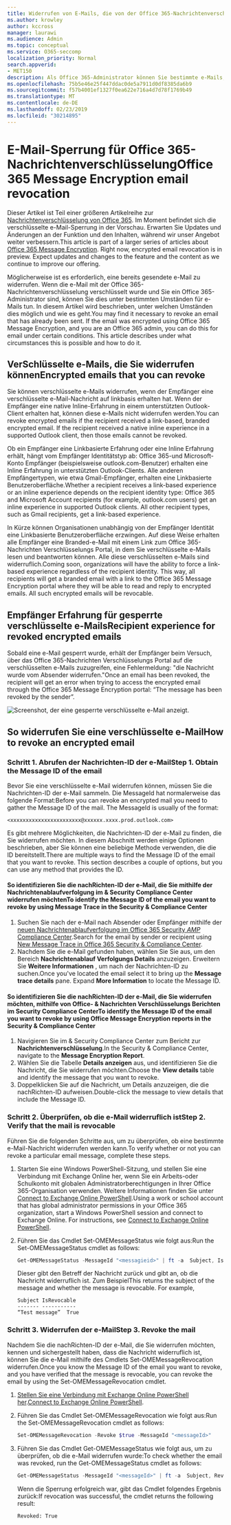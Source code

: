 ```yaml
---
title: Widerrufen von E-Mails, die von der Office 365-Nachrichtenverschlüsselung verschlüsselt wurden
ms.author: krowley
author: kccross
manager: laurawi
ms.audience: Admin
ms.topic: conceptual
ms.service: O365-seccomp
localization_priority: Normal
search.appverid:
- MET150
description: Als Office 365-Administrator können Sie bestimmte e-Mails, die mit der Office 365-Nachrichtenverschlüsselung verschlüsselt wurden, widerrufen.
ms.openlocfilehash: 75b5e46e25f447ddac0de5a7911d0df8385da6b9
ms.sourcegitcommit: f57b4001ef1327f0ea622e716a4d7d78f1769b49
ms.translationtype: MT
ms.contentlocale: de-DE
ms.lasthandoff: 02/23/2019
ms.locfileid: "30214895"
---
```

# <a name="office-365-message-encryption-email-revocation"></a><span data-ttu-id="9e23c-103">E-Mail-Sperrung für Office 365-Nachrichtenverschlüsselung</span><span class="sxs-lookup"><span data-stu-id="9e23c-103">Office 365 Message Encryption email revocation</span></span>

<span data-ttu-id="9e23c-p101">Dieser Artikel ist Teil einer größeren Artikelreihe zur [Nachrichtenverschlüsselung von Office 365](ome.md). Im Moment befindet sich die verschlüsselte e-Mail-Sperrung in der Vorschau. Erwarten Sie Updates und Änderungen an der Funktion und den Inhalten, während wir unser Angebot weiter verbessern.</span><span class="sxs-lookup"><span data-stu-id="9e23c-p101">This article is part of a larger series of articles about [Office 365 Message Encryption](ome.md). Right now, encrypted email revocation is in preview. Expect updates and changes to the feature and the content as we continue to improve our offering.</span></span>

<span data-ttu-id="9e23c-p102">Möglicherweise ist es erforderlich, eine bereits gesendete e-Mail zu widerrufen. Wenn die e-Mail mit der Office 365-Nachrichtenverschlüsselung verschlüsselt wurde und Sie ein Office 365-Administrator sind, können Sie dies unter bestimmten Umständen für e-Mails tun. In diesem Artikel wird beschrieben, unter welchen Umständen dies möglich und wie es geht.</span><span class="sxs-lookup"><span data-stu-id="9e23c-p102">You may find it necessary to revoke an email that has already been sent. If the email was encrypted using Office 365 Message Encryption, and you are an Office 365 admin, you can do this for email under certain conditions. This article describes under what circumstances this is possible and how to do it.</span></span>
  
## <a name="encrypted-emails-that-you-can-revoke"></a><span data-ttu-id="9e23c-110">VerSchlüsselte e-Mails, die Sie widerrufen können</span><span class="sxs-lookup"><span data-stu-id="9e23c-110">Encrypted emails that you can revoke</span></span>

<span data-ttu-id="9e23c-p103">Sie können verschlüsselte e-Mails widerrufen, wenn der Empfänger eine verschlüsselte e-Mail-Nachricht auf linkbasis erhalten hat. Wenn der Empfänger eine native Inline-Erfahrung in einem unterstützten Outlook-Client erhalten hat, können diese e-Mails nicht widerrufen werden.</span><span class="sxs-lookup"><span data-stu-id="9e23c-p103">You can revoke encrypted emails if the recipient received a link-based, branded encrypted email. If the recipient received a native inline experience in a supported Outlook client, then those emails cannot be revoked.</span></span>

<span data-ttu-id="9e23c-p104">Ob ein Empfänger eine Linkbasierte Erfahrung oder eine Inline Erfahrung erhält, hängt vom Empfänger Identitätstyp ab: Office 365-und Microsoft-Konto Empfänger (beispielsweise outlook.com-Benutzer) erhalten eine Inline Erfahrung in unterstützten Outlook-Clients. Alle anderen Empfängertypen, wie etwa Gmail-Empfänger, erhalten eine Linkbasierte Benutzeroberfläche.</span><span class="sxs-lookup"><span data-stu-id="9e23c-p104">Whether a recipient receives a link-based experience or an inline experience depends on the recipient identity type: Office 365 and Microsoft Account recipients (for example, outlook.com users) get an inline experience in supported Outlook clients. All other recipient types, such as Gmail recipients, get a link-based experience.</span></span>

<span data-ttu-id="9e23c-p105">In Kürze können Organisationen unabhängig von der Empfänger Identität eine Linkbasierte Benutzeroberfläche erzwingen. Auf diese Weise erhalten alle Empfänger eine Branded-e-Mail mit einem Link zum Office 365-Nachrichten Verschlüsselungs Portal, in dem Sie verschlüsselte e-Mails lesen und beantworten können. Alle diese verschlüsselten e-Mails sind widerruflich.</span><span class="sxs-lookup"><span data-stu-id="9e23c-p105">Coming soon, organizations will have the ability to force a link-based experience regardless of the recipient identity. This way, all recipients will get a branded email with a link to the Office 365 Message Encryption portal where they will be able to read and reply to encrypted emails. All such encrypted emails will be revocable.</span></span>
  
## <a name="recipient-experience-for-revoked-encrypted-emails"></a><span data-ttu-id="9e23c-118">Empfänger Erfahrung für gesperrte verschlüsselte e-Mails</span><span class="sxs-lookup"><span data-stu-id="9e23c-118">Recipient experience for revoked encrypted emails</span></span>

<span data-ttu-id="9e23c-119">Sobald eine e-Mail gesperrt wurde, erhält der Empfänger beim Versuch, über das Office 365-Nachrichten Verschlüsselungs Portal auf die verschlüsselten e-Mails zuzugreifen, eine Fehlermeldung: "die Nachricht wurde vom Absender widerrufen."</span><span class="sxs-lookup"><span data-stu-id="9e23c-119">Once an email has been revoked, the recipient will get an error when trying to access the encrypted email through the Office 365 Message Encryption portal: “The message has been revoked by the sender”.</span></span>

![Screenshot, der eine gesperrte verschlüsselte e-Mail anzeigt.](media/revoked-encrypted-email.png)

## <a name="how-to-revoke-an-encrypted-email"></a><span data-ttu-id="9e23c-121">So widerrufen Sie eine verschlüsselte e-Mail</span><span class="sxs-lookup"><span data-stu-id="9e23c-121">How to revoke an encrypted email</span></span>

### <a name="step-1-obtain-the-message-id-of-the-email"></a><span data-ttu-id="9e23c-p106">Schritt 1. Abrufen der Nachrichten-ID der e-Mail</span><span class="sxs-lookup"><span data-stu-id="9e23c-p106">Step 1. Obtain the Message ID of the email</span></span>

<span data-ttu-id="9e23c-p107">Bevor Sie eine verschlüsselte e-Mail widerrufen können, müssen Sie die Nachrichten-ID der e-Mail sammeln. Die MessageId hat normalerweise das folgende Format:</span><span class="sxs-lookup"><span data-stu-id="9e23c-p107">Before you can revoke an encrypted mail you need to gather the Message ID of the mail. The MessageId is usually of the format:</span></span>

`<xxxxxxxxxxxxxxxxxxxxxxx@xxxxxx.xxxx.prod.outlook.com>`  

<span data-ttu-id="9e23c-p108">Es gibt mehrere Möglichkeiten, die Nachrichten-ID der e-Mail zu finden, die Sie widerrufen möchten. In diesem Abschnitt werden einige Optionen beschrieben, aber Sie können eine beliebige Methode verwenden, die die ID bereitstellt.</span><span class="sxs-lookup"><span data-stu-id="9e23c-p108">There are multiple ways to find the Message ID of the email that you want to revoke. This section describes a couple of options, but you can use any method that provides the ID.</span></span>

#### <a name="to-identify-the-message-id-of-the-email-you-want-to-revoke-by-using-message-trace-in-the-security-amp-compliance-center"></a><span data-ttu-id="9e23c-128">So identifizieren Sie die nachRichten-ID der e-Mail, die Sie mithilfe der Nachrichtenablaufverfolgung im &amp; Security Compliance Center widerrufen möchten</span><span class="sxs-lookup"><span data-stu-id="9e23c-128">To identify the Message ID of the email you want to revoke by using Message Trace in the Security &amp; Compliance Center</span></span>

1. <span data-ttu-id="9e23c-129">Suchen Sie nach der e-Mail nach Absender oder Empfänger mithilfe der [neuen Nachrichtenablaufverfolgung im Office 365 Security _AMP_ Compliance Center](https://blogs.technet.microsoft.com/exchange/2018/05/02/new-message-trace-in-office-365-security-compliance-center/).</span><span class="sxs-lookup"><span data-stu-id="9e23c-129">Search for the email by sender or recipient using [New Message Trace in Office 365 Security & Compliance Center](https://blogs.technet.microsoft.com/exchange/2018/05/02/new-message-trace-in-office-365-security-compliance-center/).</span></span>
2. <span data-ttu-id="9e23c-p109">Nachdem Sie die e-Mail gefunden haben, wählen Sie Sie aus, um den Bereich **Nachrichtenablauf Verfolgungs Details** anzuzeigen. Erweitern Sie **Weitere Informationen** , um nach der Nachrichten-ID zu suchen.</span><span class="sxs-lookup"><span data-stu-id="9e23c-p109">Once you've located the email select it to bring up the **Message trace details** pane. Expand **More Information** to locate the Message ID.</span></span>

#### <a name="to-identify-the-message-id-of-the-email-you-want-to-revoke-by-using-office-message-encryption-reports-in-the-security-amp-compliance-center"></a><span data-ttu-id="9e23c-132">So identifizieren Sie die nachRichten-ID der e-Mail, die Sie widerrufen möchten, mithilfe von Office- &amp; Nachrichten Verschlüsselungs Berichten im Security Compliance Center</span><span class="sxs-lookup"><span data-stu-id="9e23c-132">To identify the Message ID of the email you want to revoke by using Office Message Encryption reports in the Security &amp; Compliance Center</span></span>

1. <span data-ttu-id="9e23c-133">Navigieren Sie im &amp; Security Compliance Center zum Bericht zur **Nachrichtenverschlüsselung**.</span><span class="sxs-lookup"><span data-stu-id="9e23c-133">In the Security &amp; Compliance Center, navigate to the **Message Encryption Report**.</span></span>
2. <span data-ttu-id="9e23c-134">Wählen Sie die Tabelle **Details anzeigen** aus, und identifizieren Sie die Nachricht, die Sie widerrufen möchten.</span><span class="sxs-lookup"><span data-stu-id="9e23c-134">Choose the **View details** table and identify the message that you want to revoke.</span></span>
3. <span data-ttu-id="9e23c-135">Doppelklicken Sie auf die Nachricht, um Details anzuzeigen, die die nachRichten-ID aufweisen.</span><span class="sxs-lookup"><span data-stu-id="9e23c-135">Double-click the message to view details that include the Message ID.</span></span>

### <a name="step-2-verify-that-the-mail-is-revocable"></a><span data-ttu-id="9e23c-p110">Schritt 2. Überprüfen, ob die e-Mail widerruflich ist</span><span class="sxs-lookup"><span data-stu-id="9e23c-p110">Step 2. Verify that the mail is revocable</span></span>

<span data-ttu-id="9e23c-138">Führen Sie die folgenden Schritte aus, um zu überprüfen, ob eine bestimmte e-Mail-Nachricht widerrufen werden kann.</span><span class="sxs-lookup"><span data-stu-id="9e23c-138">To verify whether or not you can revoke a particular email message, complete these steps.</span></span>

1. <span data-ttu-id="9e23c-p111">Starten Sie eine Windows PowerShell-Sitzung, und stellen Sie eine Verbindung mit Exchange Online her, wenn Sie ein Arbeits-oder Schulkonto mit globalen Administratorberechtigungen in Ihrer Office 365-Organisation verwenden. Weitere Informationen finden Sie unter [Connect to Exchange Online PowerShell](https://aka.ms/exopowershell).</span><span class="sxs-lookup"><span data-stu-id="9e23c-p111">Using a work or school account that has global administrator permissions in your Office 365 organization, start a Windows PowerShell session and connect to Exchange Online. For instructions, see [Connect to Exchange Online PowerShell](https://aka.ms/exopowershell).</span></span>

2. <span data-ttu-id="9e23c-141">Führen Sie das Cmdlet Set-OMEMessageStatus wie folgt aus:</span><span class="sxs-lookup"><span data-stu-id="9e23c-141">Run the Set-OMEMessageStatus cmdlet as follows:</span></span>
     ```powershell
     Get-OMEMessageStatus -MessageId "<messagieid>" | ft -a  Subject, IsRevocable
     ```

   <span data-ttu-id="9e23c-p112">Dieser gibt den Betreff der Nachricht zurück und gibt an, ob die Nachricht widerruflich ist. Zum Beispiel</span><span class="sxs-lookup"><span data-stu-id="9e23c-p112">This returns the subject of the message and whether the message is revocable. For example,</span></span>

     ```text
     Subject IsRevocable
     ------- -----------
     “Test message”  True
     ```

### <a name="step-3-revoke-the-mail"></a><span data-ttu-id="9e23c-p113">Schritt 3. Widerrufen der e-Mail</span><span class="sxs-lookup"><span data-stu-id="9e23c-p113">Step 3. Revoke the mail</span></span>  

<span data-ttu-id="9e23c-146">Nachdem Sie die nachRichten-ID der e-Mail, die Sie widerrufen möchten, kennen und sichergestellt haben, dass die Nachricht widerruflich ist, können Sie die e-Mail mithilfe des Cmdlets Set-OMEMessageRevocation widerrufen.</span><span class="sxs-lookup"><span data-stu-id="9e23c-146">Once you know the Message ID of the email you want to revoke, and you have verified that the message is revocable, you can revoke the email by using the Set-OMEMessageRevocation cmdlet.</span></span>

1. <span data-ttu-id="9e23c-147">[Stellen Sie eine Verbindung mit Exchange Online PowerShell her](https://aka.ms/exopowershell).</span><span class="sxs-lookup"><span data-stu-id="9e23c-147">[Connect to Exchange Online PowerShell](https://aka.ms/exopowershell).</span></span>

2. <span data-ttu-id="9e23c-148">Führen Sie das Cmdlet Set-OMEMessageRevocation wie folgt aus:</span><span class="sxs-lookup"><span data-stu-id="9e23c-148">Run the Set-OMEMessageRevocation cmdlet as follows:</span></span>

    ```powershell
    Set-OMEMessageRevocation -Revoke $true -MessageId "<messageId>"
    ```

3. <span data-ttu-id="9e23c-149">Führen Sie das Cmdlet Get-OMEMessageStatus wie folgt aus, um zu überprüfen, ob die e-Mail widerrufen wurde:</span><span class="sxs-lookup"><span data-stu-id="9e23c-149">To check whether the email was revoked, run the Get-OMEMessageStatus cmdlet as follows:</span></span>

    ```powershell
    Get-OMEMessageStatus -MessageId "<messageId>" | ft -a  Subject, Revoked
    ```  
    <span data-ttu-id="9e23c-150">Wenn die Sperrung erfolgreich war, gibt das Cmdlet folgendes Ergebnis zurück:</span><span class="sxs-lookup"><span data-stu-id="9e23c-150">If revocation was successful, the cmdlet returns the following result:</span></span>  

    `Revoked: True`
